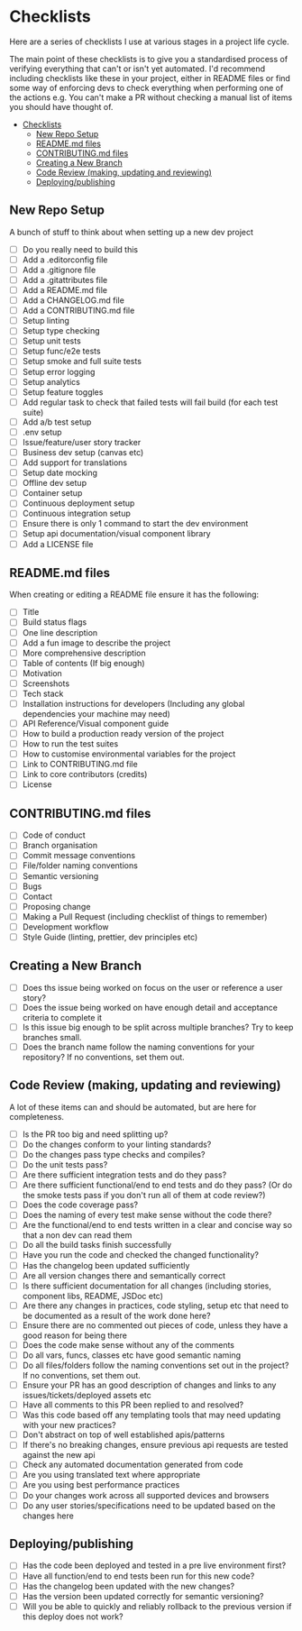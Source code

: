 # Checklists

Here are a series of checklists I use at various stages in a project life cycle.

The main point of these checklists is to give you a standardised process of verifying everything
that can't or isn't yet automated. I'd recommend including checklists like these in your project,
either in README files or find some way of enforcing devs to check everything when performing one of
the actions e.g. You can't make a PR without checking a manual list of items you should have thought
of.

- [Checklists](#checklists)
  - [New Repo Setup](#new-repo-setup)
  - [README.md files](#readmemd-files)
  - [CONTRIBUTING.md files](#contributingmd-files)
  - [Creating a New Branch](#creating-a-new-branch)
  - [Code Review (making, updating and reviewing)](#code-review-making-updating-and-reviewing)
  - [Deploying/publishing](#deployingpublishing)

## New Repo Setup

A bunch of stuff to think about when setting up a new dev project

- [ ] Do you really need to build this
- [ ] Add a .editorconfig file
- [ ] Add a .gitignore file
- [ ] Add a .gitattributes file
- [ ] Add a README.md file
- [ ] Add a CHANGELOG.md file
- [ ] Add a CONTRIBUTING.md file
- [ ] Setup linting
- [ ] Setup type checking
- [ ] Setup unit tests
- [ ] Setup func/e2e tests
- [ ] Setup smoke and full suite tests
- [ ] Setup error logging
- [ ] Setup analytics
- [ ] Setup feature toggles
- [ ] Add regular task to check that failed tests will fail build (for each test suite)
- [ ] Add a/b test setup
- [ ] .env setup
- [ ] Issue/feature/user story tracker
- [ ] Business dev setup (canvas etc)
- [ ] Add support for translations
- [ ] Setup date mocking
- [ ] Offline dev setup
- [ ] Container setup
- [ ] Continuous deployment setup
- [ ] Continuous integration setup
- [ ] Ensure there is only 1 command to start the dev environment
- [ ] Setup api documentation/visual component library
- [ ] Add a LICENSE file

## README.md files

When creating or editing a README file ensure it has the following:

- [ ] Title
- [ ] Build status flags
- [ ] One line description
- [ ] Add a fun image to describe the project
- [ ] More comprehensive description
- [ ] Table of contents (If big enough)
- [ ] Motivation
- [ ] Screenshots
- [ ] Tech stack
- [ ] Installation instructions for developers (Including any global dependencies your machine may need)
- [ ] API Reference/Visual component guide
- [ ] How to build a production ready version of the project
- [ ] How to run the test suites
- [ ] How to customise environmental variables for the project
- [ ] Link to CONTRIBUTING.md file
- [ ] Link to core contributors (credits)
- [ ] License

## CONTRIBUTING.md files

- [ ] Code of conduct
- [ ] Branch organisation
- [ ] Commit message conventions
- [ ] File/folder naming conventions
- [ ] Semantic versioning
- [ ] Bugs
- [ ] Contact
- [ ] Proposing change
- [ ] Making a Pull Request (including checklist of things to remember)
- [ ] Development workflow
- [ ] Style Guide (linting, prettier, dev principles etc)

## Creating a New Branch

- [ ] Does ths issue being worked on focus on the user or reference a user story?
- [ ] Does the issue being worked on have enough detail and acceptance criteria to complete it
- [ ] Is this issue big enough to be split across multiple branches? Try to keep branches small.
- [ ] Does the branch name follow the naming conventions for your repository? If no conventions, set them out.

## Code Review (making, updating and reviewing)

A lot of these items can and should be automated, but are here for completeness.

- [ ] Is the PR too big and need splitting up?
- [ ] Do the changes conform to your linting standards?
- [ ] Do the changes pass type checks and compiles?
- [ ] Do the unit tests pass?
- [ ] Are there sufficient integration tests and do they pass?
- [ ] Are there sufficient functional/end to end tests and do they pass? (Or do the smoke tests pass if you don't run all of them at code review?)
- [ ] Does the code coverage pass?
- [ ] Does the naming of every test make sense without the code there?
- [ ] Are the functional/end to end tests written in a clear and concise way so that a non dev can read them
- [ ] Do all the build tasks finish successfully
- [ ] Have you run the code and checked the changed functionality?
- [ ] Has the changelog been updated sufficiently
- [ ] Are all version changes there and semantically correct
- [ ] Is there sufficient documentation for all changes (including stories, component libs, README, JSDoc etc)
- [ ] Are there any changes in practices, code styling, setup etc that need to be documented as a result of the work done here?
- [ ] Ensure there are no commented out pieces of code, unless they have a good reason for being there
- [ ] Does the code make sense without any of the comments
- [ ] Do all vars, funcs, classes etc have good semantic naming
- [ ] Do all files/folders follow the naming conventions set out in the project? If no conventions, set them out.
- [ ] Ensure your PR has an good description of changes and links to any issues/tickets/deployed assets etc
- [ ] Have all comments to this PR been replied to and resolved?
- [ ] Was this code based off any templating tools that may need updating with your new practices?
- [ ] Don't abstract on top of well established apis/patterns
- [ ] If there's no breaking changes, ensure previous api requests are tested against the new api
- [ ] Check any automated documentation generated from code
- [ ] Are you using translated text where appropriate
- [ ] Are you using best performance practices
- [ ] Do your changes work across all supported devices and browsers
- [ ] Do any user stories/specifications need to be updated based on the changes here

## Deploying/publishing

- [ ] Has the code been deployed and tested in a pre live environment first?
- [ ] Have all function/end to end tests been run for this new code?
- [ ] Has the changelog been updated with the new changes?
- [ ] Has the version been updated correctly for semantic versioning?
- [ ] Will you be able to quickly and reliably rollback to the previous version if this deploy does not work?
